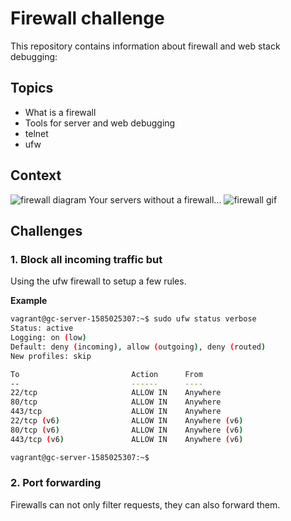 # Firewall challenge
This repository contains information about firewall and web stack debugging:

## Topics
- What is a firewall
- Tools for server and web debugging
- telnet
- ufw

## Context
![firewall diagram](https://github.com/gogomillan/holberton-system_engineering-devops/blob/master/0x13-firewall/assets/firewall.png)
Your servers without a firewall...
![firewall gif](https://github.com/gogomillan/holberton-system_engineering-devops/blob/master/0x13-firewall/assets/without-firewall.gif)

## Challenges

###  1. Block all incoming traffic but
Using the ufw firewall to setup a few rules.

**Example**
```bash wrap
vagrant@gc-server-1585025307:~$ sudo ufw status verbose
Status: active
Logging: on (low)
Default: deny (incoming), allow (outgoing), deny (routed)
New profiles: skip

To                         Action      From
--                         ------      ----
22/tcp                     ALLOW IN    Anywhere
80/tcp                     ALLOW IN    Anywhere
443/tcp                    ALLOW IN    Anywhere
22/tcp (v6)                ALLOW IN    Anywhere (v6)
80/tcp (v6)                ALLOW IN    Anywhere (v6)
443/tcp (v6)               ALLOW IN    Anywhere (v6)

vagrant@gc-server-1585025307:~$
```

###  2. Port forwarding
Firewalls can not only filter requests, they can also forward them.
